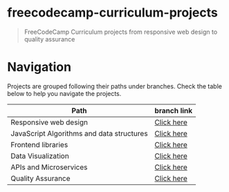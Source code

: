 # freecodecamp-curriculum-projects

> FreeCodeCamp Curriculum projects from responsive web design to quality assurance

# Navigation

Projects are grouped following their paths under branches. Check the table below to help you navigate the projects.

| Path                                      | branch link                                                                                                |
| ----------------------------------------- | ---------------------------------------------------------------------------------------------------------- |
| Responsive web design                     | [Click here](https://github.com/desirekaleba/freecodecamp-curriculum-projects/tree/responsive-web-design)  |
| JavaScript Algorithms and data structures | [Click here](https://github.com/desirekaleba/freecodecamp-curriculum-projects/tree/js-algo-and-ds)         |
| Frontend libraries                        | [Click here](https://github.com/desirekaleba/freecodecamp-curriculum-projects/tree/frontend-libraries)     |
| Data Visualization                        | [Click here](https://github.com/desirekaleba/freecodecamp-curriculum-projects/tree/data-visualization)     |
| APIs and Microservices                    | [Click here](https://github.com/desirekaleba/freecodecamp-curriculum-projects/tree/apis-and-microservices) |
| Quality Assurance                         | [Click here](https://github.com/desirekaleba/freecodecamp-curriculum-projects/tree/quality-assurance)      |
